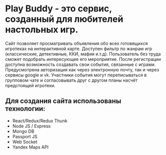 # **Play Buddy** - это сервис, созданный для любителей настольных игр. 
Сайт позволяет просматривать объявления обо всех готовящихся игротеках на интерактивной карте. Доступен фильтр по жанрам игр (классические, детективные, ККИ, мафия и.т.д). Пользователь без труда сможет подобрать интересующее его мероприятие.
После регистрации доступна возможность создавать свои события, связанные с играми. Предусмотрена авторизация как через электронную почту, так и через сервисы google и vk. Участники события могут переписываться в групповом чате и согласовывать друг с другом планы насчёт предстоящей игротеки.

## Для создания сайта использованы технологии:

  * React/Redux/Redux Thunk
  * Node JS / Express
  * Mongo DB
  * Passport JS
  * Web Socket
  * Yandex Maps API

